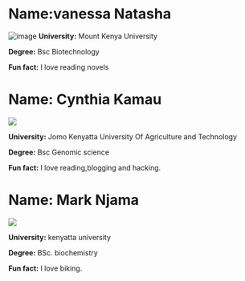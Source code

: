 # Name:vanessa Natasha
![image](https://user-images.githubusercontent.com/109069282/178468261-b8652596-1b8d-4683-bf38-df5f815531be.png)
**University:** Mount Kenya University

**Degree:**   Bsc Biotechnology 

**Fun fact:** I love reading novels 

# Name: Cynthia Kamau
![](https://ca.slack-edge.com/T01AW0MEK6G-U03NZD69Q9Y-8fcafba71817-512)

**University:** Jomo Kenyatta University Of Agriculture and Technology

**Degree:** Bsc Genomic science

**Fun fact:** I love reading,blogging and hacking. 


# Name: Mark Njama
![]([https://pbs.twimg.com/profile_images/1131946278621995010/FwrMhyJg_400x400.jpg](https://www.instagram.com/p/CdQf5sHoeep/))

**University:** kenyatta university

**Degree:** BSc. biochemistry

**Fun fact:** I love biking. 



